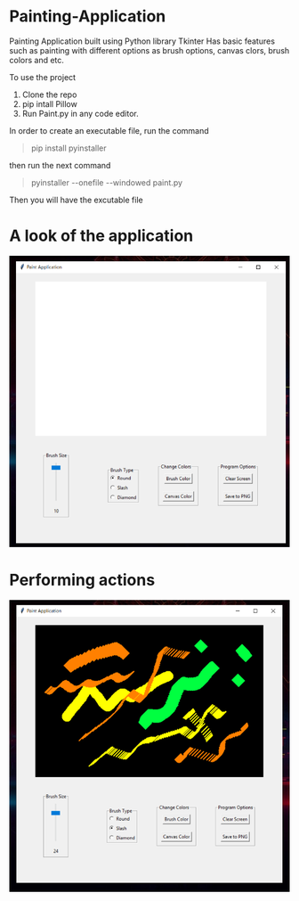 # Painting-Application
Painting Application built using Python  library Tkinter
Has basic features such as painting with different options as brush options, canvas clors, brush colors and etc.

To use the project
1. Clone the repo
2. pip intall Pillow 
3. Run Paint.py in any code editor.

In order to create an executable file, run the command
> pip install pyinstaller

then run the next command
> pyinstaller --onefile --windowed paint.py

Then you will have the excutable file

# A look of the application
![](images/img1.png)

# Performing actions
![](images/img2.png)
